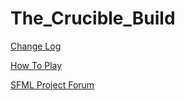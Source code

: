 # The_Crucible_Build
[Change Log](ChangeLog)

[How To Play](HOW_TO_PLAY.txt)

[SFML Project Forum](https://en.sfml-dev.org/forums/index.php?topic=23947.0)
